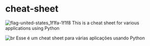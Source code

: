 # cheat-sheet

![flag-united-states_1f1fa-1f1f8](https://github.com/rafaelbkneip/cheat-sheet/assets/69248454/6eb28925-3c7b-4a84-86ba-607576c44593)
This is a cheat sheet for various applications using Python

![br](https://github.com/rafaelbkneip/cheat-sheet/assets/69248454/41f90cc7-576c-415c-adf4-a51daa33950a)
Esse é um cheat sheet para várias aplicações usando Python
